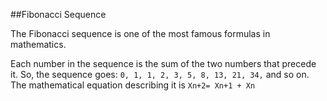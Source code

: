 ##Fibonacci Sequence

The Fibonacci sequence is one of the most famous formulas in mathematics.

Each number in the sequence is the sum of the two numbers that precede it. So, the sequence goes: ```0, 1, 1, 2, 3, 5, 8, 13, 21, 34,``` and so on. The mathematical equation describing it is ```Xn+2= Xn+1 + Xn```
